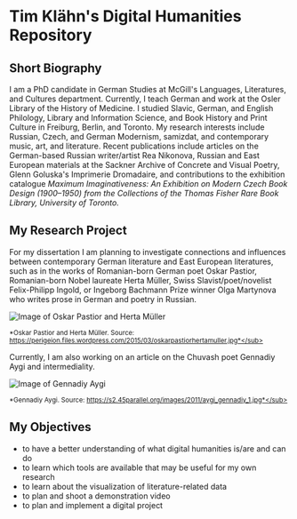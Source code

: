 # Tim Klähn's Digital Humanities Repository

## Short Biography

I am a PhD candidate in German Studies at McGill's Languages, Literatures, and Cultures department. Currently, I teach German and work  at the Osler Library of the History of Medicine. I studied Slavic, German, and English Philology, Library and Information Science, and Book History and Print Culture in Freiburg, Berlin, and Toronto. My research interests include Russian, Czech, and German Modernism, samizdat, and contemporary music, art, and literature. Recent publications include articles on the German-based Russian writer/artist Rea Nikonova, Russian and East European materials at the Sackner Archive of Concrete and Visual Poetry, Glenn Goluska's Imprimerie Dromadaire, and contributions to the exhibition catalogue *Maximum Imaginativeness: An Exhibition on Modern Czech Book Design (1900–1950) from the Collections of the Thomas Fisher Rare Book Library, University of Toronto.* 

## My Research Project

For my dissertation I am planning to investigate connections and influences between contemporary German literature and East European literatures, such as in the works of Romanian-born German poet Oskar Pastior, Romanian-born Nobel laureate Herta Müller, Swiss Slavist/poet/novelist Felix-Philipp Ingold, or Ingeborg Bachmann Prize winner Olga Martynova who writes prose in German and poetry in Russian. 

![Image of Oskar Pastior and Herta Müller](https://perigeion.files.wordpress.com/2015/03/oskarpastiorhertamuller.jpg)

<sub>*Oskar Pastior and Herta Müller. Source: https://perigeion.files.wordpress.com/2015/03/oskarpastiorhertamuller.jpg*</sub>

Currently, I am also working on an article on the Chuvash poet Gennadiy Aygi and intermediality.

![Image of Gennadiy Aygi](https://s2.45parallel.org/images/2011/aygi_gennadiy_1.jpg)

<sub>*Gennadiy Aygi. Source: https://s2.45parallel.org/images/2011/aygi_gennadiy_1.jpg*</sub>

## My Objectives

* to have a better understanding of what digital humanities is/are and can do
* to learn which tools are available that may be useful for my own research 
* to learn about the visualization of literature-related data
* to plan and shoot a demonstration video
* to plan and implement a digital project
